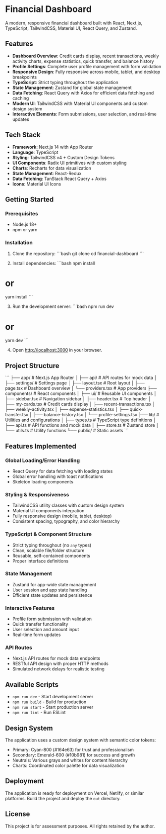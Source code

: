 # Financial Dashboard

A modern, responsive financial dashboard built with React, Next.js, TypeScript, TailwindCSS, Material UI, React Query, and Zustand.

## Features

- **Dashboard Overview**: Credit cards display, recent transactions, weekly activity charts, expense statistics, quick transfer, and balance history
- **Profile Settings**: Complete user profile management with form validation
- **Responsive Design**: Fully responsive across mobile, tablet, and desktop breakpoints
- **TypeScript**: Strict typing throughout the application
- **State Management**: Zustand for global state management
- **Data Fetching**: React Query with Axios for efficient data fetching and caching
- **Modern UI**: TailwindCSS with Material UI components and custom design system
- **Interactive Elements**: Form submissions, user selection, and real-time updates

## Tech Stack

- **Framework**: Next.js 14 with App Router
- **Language**: TypeScript
- **Styling**: TailwindCSS v4 + Custom Design Tokens
- **UI Components**: Radix UI primitives with custom styling
- **Charts**: Recharts for data visualization
- **State Management**: React-Redux
- **Data Fetching**: TanStack React Query + Axios
- **Icons**: Material UI Icons

## Getting Started

### Prerequisites

- Node.js 18+ 
- npm or yarn

### Installation

1. Clone the repository:
\`\`\`bash
git clone <repository-url>
cd financial-dashboard
\`\`\`

2. Install dependencies:
\`\`\`bash
npm install
# or
yarn install
\`\`\`

3. Run the development server:
\`\`\`bash
npm run dev
# or
yarn dev
\`\`\`

4. Open [http://localhost:3000](http://localhost:3000) in your browser.

## Project Structure

\`\`\`
├── app/                    # Next.js App Router
│   ├── api/               # API routes for mock data
│   ├── settings/          # Settings page
│   ├── layout.tsx         # Root layout
│   ├── page.tsx          # Dashboard overview
│   └── providers.tsx     # App providers
├── components/            # React components
│   ├── ui/               # Reusable UI components
│   ├── sidebar.tsx       # Navigation sidebar
│   ├── header.tsx        # Top header
│   ├── my-cards.tsx      # Credit cards display
│   ├── recent-transactions.tsx
│   ├── weekly-activity.tsx
│   ├── expense-statistics.tsx
│   ├── quick-transfer.tsx
│   ├── balance-history.tsx
│   └── profile-settings.tsx
├── lib/                   # Utilities and configurations
│   ├── types.ts          # TypeScript type definitions
│   ├── api.ts            # API functions and mock data
│   ├── store.ts          # Zustand store
│   └── utils.ts          # Utility functions
└── public/               # Static assets
\`\`\`

## Features Implemented

### Global Loading/Error Handling
- React Query for data fetching with loading states
- Global error handling with toast notifications
- Skeleton loading components

### Styling & Responsiveness
- TailwindCSS utility classes with custom design system
- Material UI components integration
- Fully responsive design (mobile, tablet, desktop)
- Consistent spacing, typography, and color hierarchy

### TypeScript & Component Structure
- Strict typing throughout (no `any` types)
- Clean, scalable file/folder structure
- Reusable, self-contained components
- Proper interface definitions

### State Management
- Zustand for app-wide state management
- User session and app state handling
- Efficient state updates and persistence

### Interactive Features
- Profile form submission with validation
- Quick transfer functionality
- User selection and amount input
- Real-time form updates

### API Routes
- Next.js API routes for mock data endpoints
- RESTful API design with proper HTTP methods
- Simulated network delays for realistic testing

## Available Scripts

- `npm run dev` - Start development server
- `npm run build` - Build for production
- `npm run start` - Start production server
- `npm run lint` - Run ESLint

## Design System

The application uses a custom design system with semantic color tokens:
- Primary: Cyan-800 (#164e63) for trust and professionalism
- Secondary: Emerald-600 (#10b981) for success and growth
- Neutrals: Various grays and whites for content hierarchy
- Charts: Coordinated color palette for data visualization

## Deployment

The application is ready for deployment on Vercel, Netlify, or similar platforms. Build the project and deploy the `out` directory.

## License

This project is for assessment purposes. All rights retained by the author.
